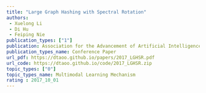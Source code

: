 ```yaml
---  
title: "Large Graph Hashing with Spectral Rotation"  
authors:  
 - Xuelong Li  
 - Di Hu  
 - Feiping Nie  
publication_types: ["1"]  
publication: Association for the Advancement of Artificial Intelligence (AAAI) 2017   
publication_types_name: Conference Paper  
url_pdf: https://dtaoo.github.io/papers/2017_LGHSR.pdf  
url_code: https://dtaoo.github.io/code/2017_LGHSR.zip  
topic_types: ["0"]
topic_types_name: Multimodal Learning Mechanism
rating : 2017_10_01
---  
```

